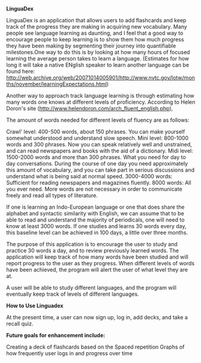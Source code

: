 **LinguaDex**


LinguaDex is an application that allows users to add flashcards and keep track of the progress they are making
in acquiring new vocabulary. Many people see language learning as daunting, and I feel that a good way to encourage
people to keep learning is to show them how much progress they have been making by segmenting their journey into 
quantifiable milestones.One way to do this is by looking at how many hours of focused learning the average 
person takes to learn a language. (Estimates for how long it will take a native ENglish speaker to learn another language
can be found here: http://web.archive.org/web/20071014005901/http://www.nvtc.gov/lotw/months/november/learningExpectations.html)

Another way to approach track language learning is through estimating how many words one knows at different levels
of proficiency. According to Helen Doron's site (http://www.helendoron.com/arch_fluent_english.php), 

The amount of words needed for different levels of fluency are as follows: 

 Crawl' level: 400-500 words, about 150 phrases. You can make yourself somewhat understood and understand slow speech.
 Mini level: 800-1000 words and 300 phrases. Now you can speak relatively well and unstrained, and can read newspapers and books with the aid of a dictionary.
 Midi level: 1500-2000 words and more than 300 phrases. What you need for day to day conversations. During the course of one day you need approximately this amount of vocabulary, and you can take part in serious discussions and understand what is being said at normal speed.
 3000-4000 words: Sufficient for reading newspapers and magazines fluently.
 8000 words: All you ever need. More words are not necessary in order to communicate freely and read all types of literature.

 If one is learning an Indo-European language or one that does share the alphabet and syntactic similarity with English, 
we can assume that to be able to read and understand the majority of periodicals, one will need to know at least 3000 words.
If one studies and learns 30 words every day, this baseline level can be achieved in 100 days,
a little over three months.

The purpose of this application is to encourage the user to study and practice 30 words a day, and to review previously learned words. The application will keep track of how many words have been studied and will report progress to the user as they progress. When different levels of words have been achieved, the program will alert the user of what level they are at. 

A user will be able to study different languages, and the program will eventually keep track of levels of different languages. 

**How to Use Linguadex**

At the present time, a user can now sign up, log in, add decks, and take a recall quiz. 

**Future goals for enhancement include:**

Creating a deck of flashcards based on the 
Spaced repetition
Graphs of how frequently user logs in and progress over time 




 


